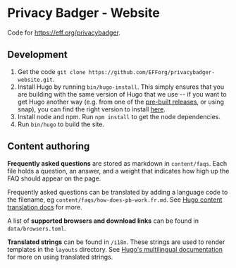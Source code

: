 # Privacy Badger - Website

Code for <https://eff.org/privacybadger>.

## Development

1. Get the code `git clone https://github.com/EFForg/privacybadger-website.git`.
2. Install Hugo by running `bin/hugo-install`. This simply ensures that you are building with the same version of Hugo that we use -- if you want to get Hugo another way (e.g. from one of the [pre-built releases](https://github.com/gohugoio/hugo/tags), or using snap), you can find the right version to install [here](https://github.com/EFForg/privacybadger-website/blob/master/bin/hugo-install#L3).
3. Install node and npm. Run `npm install` to get the node dependencies.
4. Run `bin/hugo` to build the site.

## Content authoring

**Frequently asked questions** are stored as markdown in `content/faqs`. Each file holds a question, an answer, and a weight that indicates how high up the FAQ should appear on the page.

Frequently asked questions can be translated by adding a language code to the filename, eg `content/faqs/how-does-pb-work.fr.md`. See [Hugo content translation docs](https://gohugo.io/content-management/multilingual/#translation-by-filename) for more.

A list of **supported browsers and download links** can be found in `data/browsers.toml`.

**Translated strings** can be found in  `/i18n`. These strings are used to render templates in the `layouts` directory. See [Hugo's multilingual documentation](https://gohugo.io/content-management/multilingual/#translation-of-strings) for more on using translated strings.
